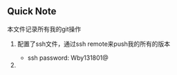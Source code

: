 ## Quick Note

本文件记录所有我的git操作

1. 配置了ssh文件，通过ssh remote来push我的所有的版本
   - ssh password: Wby131801@

2. 











